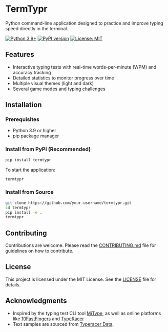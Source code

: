 # TermTypr

Python command-line application designed to practice and improve typing speed directly in the terminal.

[![Python 3.9+](https://img.shields.io/badge/python-3.9+-blue.svg)](https://www.python.org/downloads/)
[![PyPI version](https://badge.fury.io/py/termtypr.svg)](https://badge.fury.io/py/termtypr)
[![License: MIT](https://img.shields.io/badge/License-MIT-yellow.svg)](https://opensource.org/licenses/MIT)

## Features

- Interactive typing tests with real-time words-per-minute (WPM) and accuracy tracking
- Detailed statistics to monitor progress over time
- Multiple visual themes (light and dark)
- Several game modes and typing challenges

## Installation

### Prerequisites

- Python 3.9 or higher
- pip package manager

### Install from PyPI (Recommended)

```bash
pip install termtypr
```

To start the application:

```bash
termtypr
```

### Install from Source

```bash
git clone https://github.com/your-username/termtypr.git
cd termtypr
pip install -e .
termtypr
```

## Contributing

Contributions are welcome. Please read the [CONTRIBUTING.md](CONTRIBUTING.md) file for guidelines on how to contribute.

## License

This project is licensed under the MIT License. See the [LICENSE](LICENSE) file for details.

## Acknowledgments

- Inspired by the typing test CLI tool [MiType](https://github.com/Mithil467/mitype), as well as online platforms like [10FastFingers](https://10fastfingers.com/) and [TypeRacer](https://play.typeracer.com/)
- Text samples are sourced from [Typeracer Data](http://typeracerdata.com/texts).
